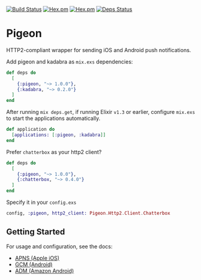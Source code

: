 [![Build Status](https://travis-ci.org/codedge-llc/pigeon.svg?branch=master)](https://travis-ci.org/codedge-llc/pigeon)
[![Hex.pm](http://img.shields.io/hexpm/v/pigeon.svg)](https://hex.pm/packages/pigeon) [![Hex.pm](http://img.shields.io/hexpm/dt/pigeon.svg)](https://hex.pm/packages/pigeon)
[![Deps Status](https://beta.hexfaktor.org/badge/all/github/codedge-llc/pigeon.svg)](https://beta.hexfaktor.org/github/codedge-llc/pigeon)
# Pigeon
HTTP2-compliant wrapper for sending iOS and Android push notifications.

Add pigeon and kadabra as `mix.exs` dependencies:
  ```elixir
  def deps do
    [
      {:pigeon, "~> 1.0.0"},
      {:kadabra, "~> 0.2.0"}
    ]
  end
  ```
  
After running `mix deps.get`, if running Elixir `v1.3` or earlier, configure `mix.exs`
to start the applications automatically.
  ```elixir
  def application do
    [applications: [:pigeon, :kadabra]]
  end
  ```
  

Prefer `chatterbox` as your http2 client?
  ```elixir
  def deps do
    [
      {:pigeon, "~> 1.0.0"},
      {:chatterbox, "~> 0.4.0"}
    ]
  end
  ```

Specify it in your `config.exs`
  ```elixir
  config, :pigeon, http2_client: Pigeon.Http2.Client.Chatterbox
  ```

## Getting Started
For usage and configuration, see the docs:
* [APNS (Apple iOS)](https://hexdocs.pm/pigeon/apns-apple-ios.html)
* [GCM (Android)](https://hexdocs.pm/pigeon/gcm-android.html)
* [ADM (Amazon Android)](https://hexdocs.pm/pigeon/adm-amazon-android.html)
